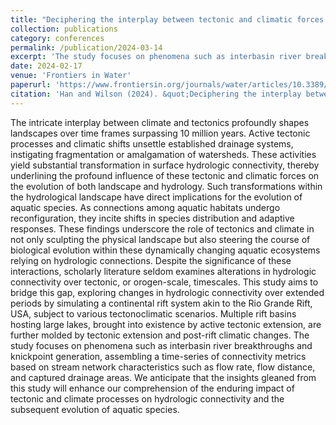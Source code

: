 ```yaml
---
title: "Deciphering the interplay between tectonic and climatic forces on hydrologic connectivity in the evolving landscapes"
collection: publications
category: conferences
permalink: /publication/2024-03-14
excerpt: 'The study focuses on phenomena such as interbasin river breakthroughs and knickpoint generation, assembling a time-series of connectivity metrics based on stream network characteristics such as flow rate, flow distance, and captured drainage areas.'
date: 2024-02-17
venue: 'Frontiers in Water'
paperurl: 'https://www.frontiersin.org/journals/water/articles/10.3389/frwa.2024.1255883/full'
citation: 'Han and Wilson (2024). &quot;Deciphering the interplay between tectonic and climatic forces on hydrologic connectivity in the evolving landscapes.&quot; <i>Frontiers in Water</i>. 14(6).'
---
```


The intricate interplay between climate and tectonics profoundly shapes landscapes over time frames surpassing 10 million years. Active tectonic processes and climatic shifts unsettle established drainage systems, instigating fragmentation or amalgamation of watersheds. These activities yield substantial transformation in surface hydrologic connectivity, thereby underlining the profound influence of these tectonic and climatic forces on the evolution of both landscape and hydrology. Such transformations within the hydrological landscape have direct implications for the evolution of aquatic species. As connections among aquatic habitats undergo reconfiguration, they incite shifts in species distribution and adaptive responses. These findings underscore the role of tectonics and climate in not only sculpting the physical landscape but also steering the course of biological evolution within these dynamically changing aquatic ecosystems relying on hydrologic connections. Despite the significance of these interactions, scholarly literature seldom examines alterations in hydrologic connectivity over tectonic, or orogen-scale, timescales. This study aims to bridge this gap, exploring changes in hydrologic connectivity over extended periods by simulating a continental rift system akin to the Rio Grande Rift, USA, subject to various tectonoclimatic scenarios. Multiple rift basins hosting large lakes, brought into existence by active tectonic extension, are further molded by tectonic extension and post-rift climatic changes. The study focuses on phenomena such as interbasin river breakthroughs and knickpoint generation, assembling a time-series of connectivity metrics based on stream network characteristics such as flow rate, flow distance, and captured drainage areas. We anticipate that the insights gleaned from this study will enhance our comprehension of the enduring impact of tectonic and climate processes on hydrologic connectivity and the subsequent evolution of aquatic species.

